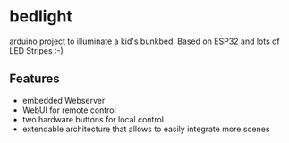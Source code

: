 # bedlight
arduino project to illuminate a kid's bunkbed. Based on ESP32 and lots of LED Stripes :-)

## Features
- embedded Webserver
- WebUI for remote control
- two hardware buttons for local control
- extendable architecture that allows to easily integrate more scenes
